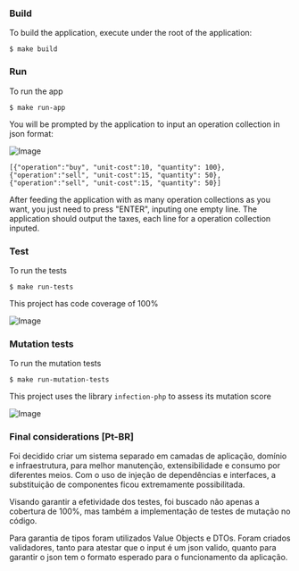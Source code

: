 ### Build

To build the application, execute under the root of the application:

```$ make build```

### Run

To run the app

```$ make run-app```

You will be prompted by the application to input an operation collection in json format:

![Image](img/run-app.png?raw=true)

```
[{"operation":"buy", "unit-cost":10, "quantity": 100},{"operation":"sell", "unit-cost":15, "quantity": 50},{"operation":"sell", "unit-cost":15, "quantity": 50}]
```

After feeding the application with as many operation collections as you want, you just need to press "ENTER", inputing one empty line. The application should output the taxes, each line for a operation collection inputed.

### Test

To run the tests

```$ make run-tests```

This project has code coverage of 100%

![Image](img/code-coverage.png?raw=true)

### Mutation tests

To run the mutation tests

```$ make run-mutation-tests```

This project uses the library `infection-php` to assess its mutation score

![Image](img/mutation-score.png?raw=true)

### Final considerations [Pt-BR]

Foi decidido criar um sistema separado em camadas de aplicação, domínio e infraestrutura, para melhor manutenção, extensibilidade e consumo por diferentes meios. Com o uso de injeção de dependências e interfaces, a substituição de componentes ficou extremamente possibilitada.

Visando garantir a efetividade dos testes, foi buscado não apenas a cobertura de 100%, mas também a implementação de testes de mutação no código.

Para garantia de tipos foram utilizados Value Objects e DTOs. Foram criados validadores, tanto para atestar que o input é um json valido, quanto para garantir o json tem o formato esperado para o funcionamento da aplicação.

